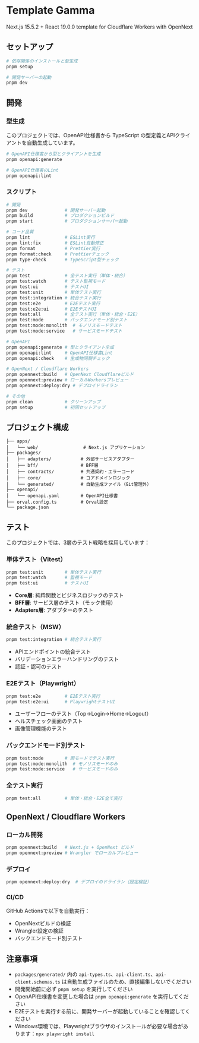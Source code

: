 # Template Gamma

Next.js 15.5.2 + React 19.0.0 template for Cloudflare Workers with OpenNext

## セットアップ

```bash
# 依存関係のインストールと型生成
pnpm setup

# 開発サーバーの起動
pnpm dev
```

## 開発

### 型生成

このプロジェクトでは、OpenAPI仕様書から TypeScript の型定義とAPIクライアントを自動生成しています。

```bash
# OpenAPI仕様書から型とクライアントを生成
pnpm openapi:generate

# OpenAPI仕様書のLint
pnpm openapi:lint
```

### スクリプト

```bash
# 開発
pnpm dev              # 開発サーバー起動
pnpm build            # プロダクションビルド
pnpm start            # プロダクションサーバー起動

# コード品質
pnpm lint             # ESLint実行
pnpm lint:fix         # ESLint自動修正
pnpm format           # Prettier実行
pnpm format:check     # Prettierチェック
pnpm type-check       # TypeScript型チェック

# テスト
pnpm test             # 全テスト実行（単体・統合）
pnpm test:watch       # テスト監視モード
pnpm test:ui          # テストUI
pnpm test:unit        # 単体テスト実行
pnpm test:integration # 統合テスト実行
pnpm test:e2e         # E2Eテスト実行
pnpm test:e2e:ui      # E2EテストUI
pnpm test:all         # 全テスト実行（単体・統合・E2E）
pnpm test:mode        # バックエンドモード別テスト
pnpm test:mode:monolith  # モノリスモードテスト
pnpm test:mode:service   # サービスモードテスト

# OpenAPI
pnpm openapi:generate # 型とクライアント生成
pnpm openapi:lint     # OpenAPI仕様書Lint
pnpm openapi:check    # 生成物同期チェック

# OpenNext / Cloudflare Workers
pnpm opennext:build   # OpenNext Cloudflareビルド
pnpm opennext:preview # ローカルWorkersプレビュー
pnpm opennext:deploy:dry # デプロイドライラン

# その他
pnpm clean            # クリーンアップ
pnpm setup            # 初回セットアップ
```

## プロジェクト構成

```
├── apps/
│   └── web/                 # Next.js アプリケーション
├── packages/
│   ├── adapters/           # 外部サービスアダプター
│   ├── bff/                # BFF層
│   ├── contracts/          # 共通契約・エラーコード
│   ├── core/               # コアドメインロジック
│   └── generated/          # 自動生成ファイル（Git管理外）
├── openapi/
│   └── openapi.yaml        # OpenAPI仕様書
├── orval.config.ts         # Orval設定
└── package.json
```

## テスト

このプロジェクトでは、3層のテスト戦略を採用しています：

### 単体テスト（Vitest）

```bash
pnpm test:unit        # 単体テスト実行
pnpm test:watch       # 監視モード
pnpm test:ui          # テストUI
```

- **Core層**: 純粋関数とビジネスロジックのテスト
- **BFF層**: サービス層のテスト（モック使用）
- **Adapters層**: アダプターのテスト

### 統合テスト（MSW）

```bash
pnpm test:integration # 統合テスト実行
```

- APIエンドポイントの統合テスト
- バリデーションエラーハンドリングのテスト
- 認証・認可のテスト

### E2Eテスト（Playwright）

```bash
pnpm test:e2e         # E2Eテスト実行
pnpm test:e2e:ui      # PlaywrightテストUI
```

- ユーザーフローのテスト（Top→Login→Home→Logout）
- ヘルスチェック画面のテスト
- 画像管理機能のテスト

### バックエンドモード別テスト

```bash
pnpm test:mode        # 両モードでテスト実行
pnpm test:mode:monolith  # モノリスモードのみ
pnpm test:mode:service   # サービスモードのみ
```

### 全テスト実行

```bash
pnpm test:all         # 単体・統合・E2E全て実行
```

## OpenNext / Cloudflare Workers

### ローカル開発

```bash
pnpm opennext:build   # Next.js + OpenNext ビルド
pnpm opennext:preview # Wrangler でローカルプレビュー
```

### デプロイ

```bash
pnpm opennext:deploy:dry  # デプロイのドライラン（設定検証）
```

### CI/CD

GitHub Actionsで以下を自動実行：

- OpenNextビルドの検証
- Wrangler設定の検証
- バックエンドモード別テスト

## 注意事項

- `packages/generated/` 内の `api-types.ts`、`api-client.ts`、`api-client.schemas.ts` は自動生成ファイルのため、直接編集しないでください
- 開発開始前に必ず `pnpm setup` を実行してください
- OpenAPI仕様書を変更した場合は `pnpm openapi:generate` を実行してください
- E2Eテストを実行する前に、開発サーバーが起動していることを確認してください
- Windows環境では、Playwrightブラウザのインストールが必要な場合があります：`npx playwright install`
